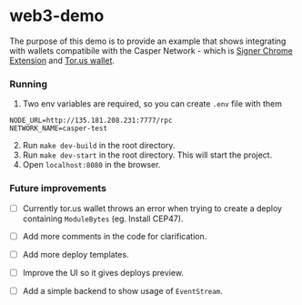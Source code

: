 # web3-demo

The purpose of this demo is to provide an example that shows integrating with wallets compatibile with the Casper Network - which is [Signer Chrome Extension](https://chrome.google.com/webstore/detail/casperlabs-signer/djhndpllfiibmcdbnmaaahkhchcoijce?hl=en) and [Tor.us wallet](https://tor.us/).

### Running

1. Two env variables are required, so you can create `.env` file with them

```
NODE_URL=http://135.181.208.231:7777/rpc
NETWORK_NAME=casper-test
```

2. Run `make dev-build` in the root directory.
3. Run `make dev-start` in the root directory. This will start the project.
4. Open `localhost:8080` in the browser.

### Future improvements

- [ ] Currently tor.us wallet throws an error when trying to create a deploy containing `ModuleBytes` (eg. Install CEP47).
- [ ] Add more comments in the code for clarification.
- [ ] Add more deploy templates. 
- [ ] Improve the UI so it gives deploys preview.
- [ ] Add a simple backend to show usage of `EventStream`.


